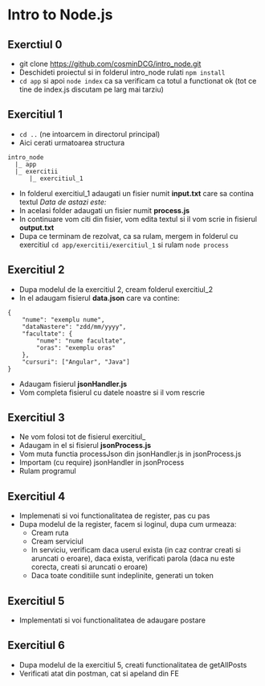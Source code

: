 # Intro to Node.js

## Exerctiul 0
- git clone https://github.com/cosminDCG/intro_node.git
- Deschideti proiectul si in folderul intro_node rulati `npm install`
- `cd app` si apoi `node index` ca sa verificam ca totul a functionat ok (tot ce tine de index.js discutam pe larg mai tarziu)

## Exercitiul 1
- `cd ..` (ne intoarcem in directorul principal)
- Aici cerati urmatoarea structura
```
intro_node
  |_ app
  |_ exercitii
      |_ exercitiul_1
```
- In folderul exercitiul_1 adaugati un fisier numit **input.txt** care sa contina textul *Data de astazi este:*
- In acelasi folder adaugati un fisier numit **process.js** 
- In continuare vom citi din fisier, vom edita textul si il vom scrie in fisierul **output.txt**
- Dupa ce terminam de rezolvat, ca sa rulam, mergem in folderul cu exercitiul `cd app/exercitii/exercitiul_1` si rulam `node process`

## Exercitiul 2
- Dupa modelul de la exercitiul 2, cream folderul exercitiul_2
- In el adaugam fisierul **data.json** care va contine:
```
{
    "nume": "exemplu nume",
    "dataNastere": "zdd/mm/yyyy",
    "facultate": {
        "nume": "nume facultate",
        "oras": "exemplu oras"
    },
    "cursuri": ["Angular", "Java"]
}
```
- Adaugam fisierul **jsonHandler.js**
- Vom completa fisierul cu datele noastre si il vom rescrie

## Exercitiul 3
- Ne vom folosi tot de fisierul exercitiul_
- Adaugam in el si fisierul **jsonProcess.js**
- Vom muta functia processJson din jsonHandler.js in jsonProcess.js
- Importam (cu require) jsonHandler in jsonProcess
- Rulam programul

## Exercitiul 4
- Implemenati si voi functionalitatea de register, pas cu pas
- Dupa modelul de la register, facem si loginul, dupa cum urmeaza:
    - Cream ruta
    - Cream serviciul
    - In serviciu, verificam daca userul exista (in caz contrar creati si aruncati o eroare), daca exista, verificati parola (daca nu este corecta, creati si aruncati o eroare)
    - Daca toate conditiile sunt indeplinite, generati un token

## Exercitiul 5
- Implementati si voi functionalitatea de adaugare postare

## Exercitiul 6
- Dupa modelul de la exercitiul 5, creati functionalitatea de getAllPosts
- Verificati atat din postman, cat si apeland din FE
